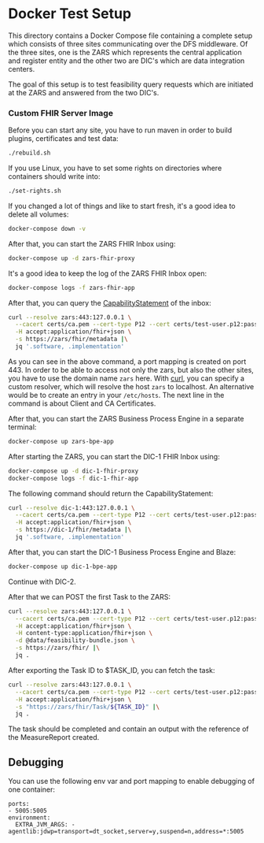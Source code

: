 # Docker Test Setup

This directory contains a Docker Compose file containing a complete setup which consists of three sites communicating
over the DFS middleware. Of the three sites, one is the ZARS which represents the central application and register
entity and the other two are DIC's which are data integration centers.

The goal of this setup is to test feasibility query requests which are initiated at the ZARS and answered from the two
DIC's.

### Custom FHIR Server Image

Before you can start any site, you have to run maven in order to build plugins, certificates and test data:

```sh
./rebuild.sh
```

If you use Linux, you have to set some rights on directories where containers should write into:

```sh
./set-rights.sh
```

If you changed a lot of things and like to start fresh, it's a good idea to delete all volumes:

```sh
docker-compose down -v
```

After that, you can start the ZARS FHIR Inbox using:

```sh
docker-compose up -d zars-fhir-proxy
```

It's a good idea to keep the log of the ZARS FHIR Inbox open:

```sh
docker-compose logs -f zars-fhir-app
```

After that, you can query the [CapabilityStatement][1] of the inbox:

```sh
curl --resolve zars:443:127.0.0.1 \
  --cacert certs/ca.pem --cert-type P12 --cert certs/test-user.p12:password \
  -H accept:application/fhir+json \
  -s https://zars/fhir/metadata |\
  jq '.software, .implementation'
```

As you can see in the above command, a port mapping is created on port 443. In order to be able to access not only the
zars, but also the other sites, you have to use the domain name `zars` here. With [curl][2], you can specify a custom
resolver, which will resolve the host `zars` to localhost. An alternative would be to create an entry in
your `/etc/hosts`. The next line in the command is about Client and CA Certificates.

After that, you can start the ZARS Business Process Engine in a separate terminal:

```sh
docker-compose up zars-bpe-app
```

After starting the ZARS, you can start the DIC-1 FHIR Inbox using:

```sh
docker-compose up -d dic-1-fhir-proxy
docker-compose logs -f dic-1-fhir-app
```

The following command should return the CapabilityStatement:

```sh
curl --resolve dic-1:443:127.0.0.1 \
  --cacert certs/ca.pem --cert-type P12 --cert certs/test-user.p12:password \
  -H accept:application/fhir+json \
  -s https://dic-1/fhir/metadata |\
  jq '.software, .implementation'
```

After that, you can start the DIC-1 Business Process Engine and Blaze:

```sh
docker-compose up dic-1-bpe-app
```

Continue with DIC-2.

After that we can POST the first Task to the ZARS:

```sh
curl --resolve zars:443:127.0.0.1 \
  --cacert certs/ca.pem --cert-type P12 --cert certs/test-user.p12:password \
  -H accept:application/fhir+json \
  -H content-type:application/fhir+json \
  -d @data/feasibility-bundle.json \
  -s https://zars/fhir/ |\
  jq .
```

After exporting the Task ID to $TASK_ID, you can fetch the task:

```sh
curl --resolve zars:443:127.0.0.1 \
  --cacert certs/ca.pem --cert-type P12 --cert certs/test-user.p12:password \
  -H accept:application/fhir+json \
  -s "https://zars/fhir/Task/${TASK_ID}" |\
  jq .
```

The task should be completed and contain an output with the reference of the MeasureReport created.

## Debugging

You can use the following env var and port mapping to enable debugging of one container:

```
ports:
- 5005:5005
environment:
  EXTRA_JVM_ARGS: -agentlib:jdwp=transport=dt_socket,server=y,suspend=n,address=*:5005
```

[1]: <https://www.hl7.org/fhir/capabilitystatement.html>

[2]: <https://curl.se>
